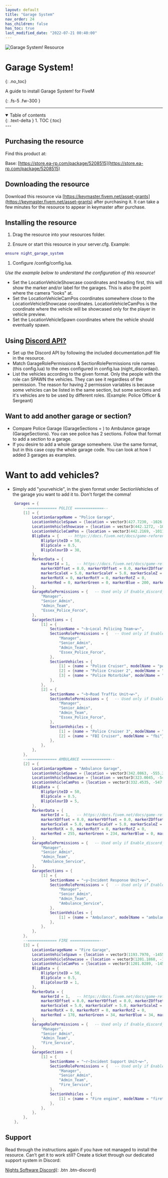 ```yaml
---
layout: default
title: "Garage System"
nav_order: 24
has_children: false
has_toc: true
last_modified_date: "2022-07-21 00:40:00"
---
```


<img class="cover-img" src="/assets/img/garageSystem.gif" alt="Garage System! Resource" draggable="false">

# Garage System!
{: .no_toc}

A guide to install Garage System! for FiveM

{: .fs-5 .fw-300 }

---
<details open markdown="block">
  <summary>
    Table of contents
  </summary>
  {: .text-delta }
1. TOC
{:toc}
</details>
---

## Purchasing the resource

Find this product at:

Base: [https://store.ea-rp.com/package/5208515](https://store.ea-rp.com/package/5208515)

## Downloading the resource

Download this resource via [https://keymaster.fivem.net/asset-grants](https://keymaster.fivem.net/asset-grants) after purchasing it. It can take a few minutes for the resource to appear in keymaster after purchase.

## Installing the resource

1. Drag the resource into your resources folder.

1. Ensure or start this resource in your server.cfg. Example:
```lua
ensure night_garage_system
```

1. Configure /config/config.lua.

*Use the example below to understand the configuration of this resource!*

* Set the LocationVehicleShowcase coordinates and heading first, this will show the marker and/or label for the garages. This is also the point where the camera "looks" at.
* Set the LocationVehicleCamPos coordinates somewhere close to the LocationVehicleShowcase coordinates. LocationVehicleCamPos is the coordinate where the vehicle will be showcased only for the player in vehicle preview.
* Set the LocationVehicleSpawn coordinates where the vehicle should eventually spawn.

## Using [Discord API?](https://docs.ea-rp.com/resources/discordAPI/)

* Set up the Discord API by following the included documentation.pdf file in the resource.
* Match GarageRolePermissions & SectionRolePermissions role names (this config.lua) to the ones configured in config.lua (night_discordapi).
* List the vehicles according to the given format. Only the people with the role can SPAWN the vehicles. They can see it regardless of the permission. The reason for having 2 permission variables is because some vehicles can be listed in the same section, but some sections and it's vehicles are to be used by different roles. (Example: Police Officer & Sergeant)

## Want to add another garage or section?

* Compare Police Garage (GarageSections = ) to Ambulance garage (GarageSections). You can see police has 2 sections. Follow that format to add a section to a garage. 
* If you desire to add a whole garage somewhere. Use the same format, but in this case copy the whole garage code. You can look at how I added 3 garages as examples.

# Want to add vehicles?

* Simply add "yourvehicle", in the given format under SectionVehicles of the garage you want to add it to. Don't forget the comma!

```lua
    Garages = {
        --============= POLICE =============--
        [1] = {
            LocationGarageName = "Police Garage",
            LocationVehicleSpawn = {location = vector3(427.7230, -1026.0115, 28.9796), h = 2.7687},     -- This is the vector3 coordinate where the vehicle spawns after selecting it.
            LocationVehicleShowcase = {location = vector3(442.1272, -1021.5523, 28.5648), h = 355.8047}, -- This is the vector3 coordinate where the vehicle will be showcased.
            LocationVehicleCamPos = {location = vector3(442.2169, -1011.5533, 31.9647)},                -- This is the vector3 coordinate where the camera will point from towards the showcase vector3 coordinate.
            BlipData = {    -- https://docs.fivem.net/docs/game-references/blips/
                BlipSpriteID = 50,
                BlipScale = 0.5,
                BlipColourID = 38,
            },
            MarkerData = {
                markerId = 1,   -- https://docs.fivem.net/docs/game-references/markers/
                markerXOffset = 0.0, markerYOffset = 0.0, markerZOffset = -0.1,
                markerScaleX = 5.0, markerScaleY = 5.0, markerScaleZ = 0.5,
                markerRotX = 0, markerRotY = 0, markerRotZ = 0,
                markerRed = 0, markerGreen = 0, markerBlue = 200, markerAlpha = 225, 
            },
            GarageRolePermissions = {   -- Used only if Enable_discord_API = true.
                "Manager",
                "Senior_Admin",
                "Admin_Team",
                "Essex_Police_Force",
            },
            GarageSections = {
                [1] = {
                    SectionName = "~b~Local Policing Team~w~",
                    SectionRolePermissions = {   -- Used only if Enable_discord_API = true.
                        "Manager",
                        "Senior_Admin",
                        "Admin_Team",
                        "Essex_Police_Force",
                    },
                    SectionVehicles = {
                        [1] = {name = "Police Cruiser", modelName = "police"}, 
                        [2] = {name = "Police Cruiser 2", modelName = "police2"},
                        [3] = {name = "Police Motorbike", modelName = "policeb"},
                    },
                },
                [2] = {
                    SectionName = "~b~Road Traffic Unit~w~",
                    SectionRolePermissions = {   -- Used only if Enable_discord_API = true.
                        "Manager",
                        "Senior_Admin",
                        "Admin_Team",
                        "Essex_Police_Force",
                    },
                    SectionVehicles = {
                        [1] = {name = "Police Cruiser 3", modelName = "police3"},
                        [2] = {name = "FBI Cruiser", modelName = "fbi"},
                    },
                },
            },
        },
        --============= AMBULANCE =============--
        [2] = {
            LocationGarageName = "Ambulance Garage",
            LocationVehicleSpawn = {location = vector3(342.0863, -555.3351, 28.7441), h = 349.6882},
            LocationVehicleShowcase = {location = vector3(323.0045, -546.9155, 28.7440), h = 267.3977},
            LocationVehicleCamPos = {location = vector3(332.4535, -547.0506, 31.8941)},
            BlipData = {
                BlipSpriteID = 50,
                BlipScale = 0.5,
                BlipColourID = 5,
            },
            MarkerData = {
                markerId = 1,   -- https://docs.fivem.net/docs/game-references/markers/
                markerXOffset = 0.0, markerYOffset = 0.0, markerZOffset = -0.1,
                markerScaleX = 5.0, markerScaleY = 5.0, markerScaleZ = 0.5,
                markerRotX = 0, markerRotY = 0, markerRotZ = 0,
                markerRed = 255, markerGreen = 234, markerBlue = 0, markerAlpha = 225,
            },
            GarageRolePermissions = {   -- Used only if Enable_discord_API = true.
                "Manager",
                "Senior_Admin",
                "Admin_Team",
                "Ambulance_Service",
            },
            GarageSections = {
                [1] = {
                    SectionName = "~y~Incident Response Unit~w~",
                    SectionRolePermissions = {   -- Used only if Enable_discord_API = true.
                        "Manager",
                        "Senior_Admin",
                        "Admin_Team",
                        "Ambulance_Service",
                    },
                    SectionVehicles = {
                        [1] = {name = "Ambulance", modelName = "ambulance"},
                    },
                },
            },
        },
        --============= FIRE =============--
        [3] = {
            LocationGarageName = "Fire Garage",
            LocationVehicleSpawn = {location = vector3(1193.7970, -1455.9656, 34.9582), h = 3.7696},
            LocationVehicleShowcase = {location = vector3(1201.1860, -1461.1323, 34.8237), h = 0.6208},
            LocationVehicleCamPos = {location = vector3(1201.0289, -1450.1870, 39.8987)},
            BlipData = {
                BlipSpriteID = 50,
                BlipScale = 0.5,
                BlipColourID = 1,
            },
            MarkerData = {
                markerId = 1,   -- https://docs.fivem.net/docs/game-references/markers/
                markerXOffset = 0.0, markerYOffset = 0.0, markerZOffset = -0.1,
                markerScaleX = 5.0, markerScaleY = 5.0, markerScaleZ = 0.5,
                markerRotX = 0, markerRotY = 0, markerRotZ = 0,
                markerRed = 178, markerGreen = 34, markerBlue = 34, markerAlpha = 225,
            },
            GarageRolePermissions = {   -- Used only if Enable_discord_API = true.
                "Manager",
                "Senior_Admin",
                "Admin_Team",
                "Fire_Service",
            },
            GarageSections = {
                [1] = {
                    SectionName = "~r~Incident Support Unit~w~",
                    SectionRolePermissions = {   -- Used only if Enable_discord_API = true.
                        "Manager",
                        "Senior_Admin",
                        "Admin_Team",
                        "Fire_Service",
                    },
                    SectionVehicles = {
                        [1] = {name = "Fire engine", modelName = "firetruk"},
                    },
                },
            },
        },
    },
```

## Support

Read through the instructions again if you have not managed to install the resource. Can’t get it to work still? Create a ticket through our dedicated support system in Discord:

[Nights Software Discord](https://ns.ea-rp.com){: .btn .btn-discord}